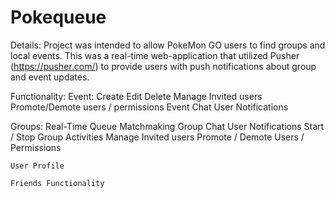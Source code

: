 # Pokequeue

Details:
  Project was intended to allow PokeMon GO users to find groups and local events. This was a real-time web-application that utilized Pusher (https://pusher.com/) to provide users with push notifications about group and event updates.

Functionality:
Event:
  Create
  Edit
  Delete
  Manage Invited users
  Promote/Demote users / permissions
  Event Chat
  User Notifications

 Groups:
  Real-Time Queue
  Matchmaking
  Group Chat
  User Notifications
  Start / Stop Group Activities
  Manage Invited users
  Promote / Demote Users / Permissions
    
    User Profile
    
    Friends Functionality
